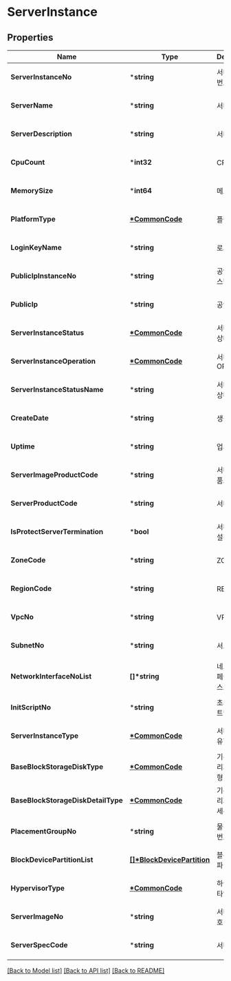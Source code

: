# ServerInstance

## Properties
Name | Type | Description | Notes
------------ | ------------- | ------------- | -------------
**ServerInstanceNo** | ***string** | 서버인스턴스번호 | [optional] [default to null]
**ServerName** | ***string** | 서버이름 | [optional] [default to null]
**ServerDescription** | ***string** | 서버설명 | [optional] [default to null]
**CpuCount** | ***int32** | CPU개수 | [optional] [default to null]
**MemorySize** | ***int64** | 메모리사이즈 | [optional] [default to null]
**PlatformType** | **[*CommonCode](CommonCode.md)** | 플랫폼유형 | [optional] [default to null]
**LoginKeyName** | ***string** | 로그인키이름 | [optional] [default to null]
**PublicIpInstanceNo** | ***string** | 공인IP인스턴스번호 | [optional] [default to null]
**PublicIp** | ***string** | 공인IP주소 | [optional] [default to null]
**ServerInstanceStatus** | **[*CommonCode](CommonCode.md)** | 서버인스턴스상태 | [optional] [default to null]
**ServerInstanceOperation** | **[*CommonCode](CommonCode.md)** | 서버인스턴스OP | [optional] [default to null]
**ServerInstanceStatusName** | ***string** | 서버인스턴스상태이름 | [optional] [default to null]
**CreateDate** | ***string** | 생성일시 | [optional] [default to null]
**Uptime** | ***string** | 업시간 | [optional] [default to null]
**ServerImageProductCode** | ***string** | 서버이미지상품코드 | [optional] [default to null]
**ServerProductCode** | ***string** | 서버상품코드 | [optional] [default to null]
**IsProtectServerTermination** | ***bool** | 서버반납보호설정여부 | [optional] [default to null]
**ZoneCode** | ***string** | ZONE코드 | [optional] [default to null]
**RegionCode** | ***string** | REGION코드 | [optional] [default to null]
**VpcNo** | ***string** | VPC번호 | [optional] [default to null]
**SubnetNo** | ***string** | 서브넷번호 | [optional] [default to null]
**NetworkInterfaceNoList** | **[]\*string** | 네트워크인터페이스번호리스트 | [optional] [default to null]
**InitScriptNo** | ***string** | 초기화스크립트번호 | [optional] [default to null]
**ServerInstanceType** | **[*CommonCode](CommonCode.md)** | 서버인스턴스유형 | [optional] [default to null]
**BaseBlockStorageDiskType** | **[*CommonCode](CommonCode.md)** | 기본블록스토리지디스크유형 | [optional] [default to null]
**BaseBlockStorageDiskDetailType** | **[*CommonCode](CommonCode.md)** | 기본블록스토리지디스크상세유형 | [optional] [default to null]
**PlacementGroupNo** | ***string** | 물리배치그룹번호 | [optional] [default to null]
**BlockDevicePartitionList** | **[[]\*BlockDevicePartition](BlockDevicePartition.md)** | 블록디바이스파티션리스트 | [optional] [default to null]
**HypervisorType** | **[*CommonCode](CommonCode.md)** | 하이퍼바이저타입 | [optional] [default to null]
**ServerImageNo** | ***string** | 서버이미지번호 | [optional] [default to null]
**ServerSpecCode** | ***string** | 서버스펙코드 | [optional] [default to null]

[[Back to Model list]](../README.md#documentation-for-models) [[Back to API list]](../README.md#documentation-for-api-endpoints) [[Back to README]](../README.md)


